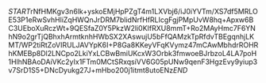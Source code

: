 $START$rNfHMKgv3n6lk+yskoEMjHpPZgT4m1LXVbj6/iJ0iYVTm/XS7df5MRLOE53P1eRwSvhHliZqHWQnJrDRM7blidNrfHfRLIcgFgjPMpUvW8hq+Apxw6BC3UEboXuRczWt+9QESfaZ0Y5PkzW2li0KIfRXU8mmT+Ro2MAyHmc7F6YNhN9o2grTjQBhxhArmtknhHWbSX2XAswujU5bFfQAMzkTpRfdvTBEgqnhjLKMT/WP2tiRtZoVIRULJAVYpK6I+P8Ga8KKeyVFqKVymz47mCAwMbhdrROHRhKMEBp8Dl2LNCpo2LkiYxLCBwBmiUKcxW3Orbk3fmwoeBJrbzoL4LA7poH1HlhNBAoDAiVKc2yIx1FTm0MCtSRxqsiVV6G05pUNw9qenF3HgzEvy9yiup3v7SrD1S5+DNcDyukg27J+mHbo200j1itmt8utoENz$END$